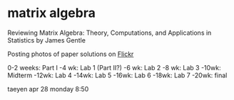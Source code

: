 matrix algebra
==============

Reviewing Matrix Algebra: Theory, Computations, and Applications in Statistics by James Gentle

Posting photos of paper solutions on [Flickr](https://www.flickr.com/photos/124046964@N02/sets/72157644673069255/)

0-2 weeks: Part I
-4 wk: Lab 1 (Part II?)
-6 wk: Lab 2
-8 wk: Lab 3
-10wk: Midterm
-12wk: Lab 4
-14wk: Lab 5
-16wk: Lab 6
-18wk: Lab 7
-20wk: final

taeyen apr 28 monday 8:50
